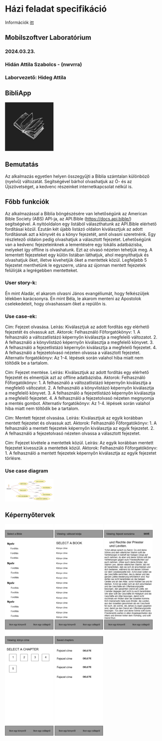 # Házi feladat specifikáció

Információk [itt](https://viaumb02.github.io/laborok/android/A01/)

## Mobilszoftver Laboratórium
### 2024.03.23.
### Hidán Attila Szabolcs - (nwvrra)
### Laborvezető: Hideg Attila

## BibliApp

<img src="./assets/book_icon.png" width="160">

## Bemutatás

Az alkalmazás egyetlen helyen összegyűjti a Biblia számtalan különböző (nyelvű) változatát. Segítségével bárhol olvashatjuk az Ó- és az Újszövetséget, a kedvenc részeinket internetkapcsolat nélkül is.

## Főbb funkciók

Az alkalmazással a Biblia böngészésére van lehetőségünk az American Bible Society (ABS) API-ja, az API.Bible (https://docs.api.bible/) segítségével.
A nyitóoldalon egy listából választhatunk az API.Bible elérhető fordításai közül. Ezután két újabb listázó oldalon kiválasztjuk az adott fordításnak azt a könyvét és a könyv fejezetét, amit olvasni szeretnénk. Egy részletező oldalon pedig olvashatjuk a választott fejezetet.
Lehetőségünk van a kedvenc fejezeteinknek a lementésére egy lokális adatbázisba, melyeket így offline is olvashatunk. Ezt az olvasó nézeten tehetjük meg. A lementett fejezeteket egy külön listában láthatjuk, ahol megnyithatjuk és olvashatjuk őket, illetve kivehetjük őket a mentettek közül. Legfeljebb 5 fejezetet menthetünk le egyszerre, utána az újonnan mentett fejezetek felülírják a legrégebben mentetteket. 

### User story-k:

Én mint Aladár, el akarom olvasni János evangéliumát, hogy felkészüljek lélekben karácsonyra.
Én mint Béla, le akarom menteni az Apostolok cselekedeteit, hogy olvashassam őket a repülőn is.

### Use case-ek:

Cím: Fejezet olvasása.
Leírás: Kiválasztjuk az adott fordítás egy elérhető fejezetét és olvassuk azt.
Aktorok: Felhasználó
Főforgatókönyv: 1. A felhasználó a változatlistázó képernyőn kiválasztja a megfelelő változatot. 2. A felhasználó a könyvlistázó képernyőn kiválasztja a megfelelő könyvet. 3. A felhasználó a fejezetlistázó képernyőn kiválasztja a megfelelő fejezetet. 4. A felhasználó a fejezetolvasó nézeten olvassa a választott fejezetet.
Alternatív forgatókönyv: Az 1-4. lépések során valahol hiba miatt nem töltődik be a tartalom.

Cím: Fejezet mentése.
Leírás: Kiválasztjuk az adott fordítás egy elérhető fejezetét és elmentjük azt az offline adatbázisba.
Aktorok: Felhasználó
Főforgatókönyv: 1. A felhasználó a változatlistázó képernyőn kiválasztja a megfelelő változatot. 2. A felhasználó a könyvlistázó képernyőn kiválasztja a megfelelő könyvet. 3. A felhasználó a fejezetlistázó képernyőn kiválasztja a megfelelő fejezetet. 4. A felhasználó a fejezetolvasó nézeten megnyomja a mentés gombot.
Alternatív forgatókönyv: Az 1-4. lépések során valahol hiba miatt nem töltődik be a tartalom.

Cím: Mentett fejezet olvasása.
Leírás: Kiválasztjuk az egyik korábban mentett fejezetet és olvassuk azt.
Aktorok: Felhasználó
Főforgatókönyv: 1. A felhasználó a mentett fejezetek képernyőn kiválasztja az egyik fejezetet. 2. A felhasználó a fejezetolvasó nézeten olvassa a választott fejezetet.

Cím: Fejezet kivétele a mentettek közül.
Leírás: Az egyik korábban mentett fejezetet kivesszük a mentettek közül.
Aktorok: Felhasználó
Főforgatókönyv: 1. A felhasználó a mentett fejezetek képernyőn kiválasztja az egyik fejezetet törlésre.

### Use case diagram

<img src="./assets/Main.png" width="160">

## Képernyőtervek

<img src="./assets/bible_select@1x.png" width="160">
<img src="./assets/book_select@1x.png" width="160">
<img src="./assets/chapter_reading@1x.png" width="160">
<img src="./assets/chapter_select@1x.png" width="160">
<img src="./assets/saved@1x.png" width="160">
